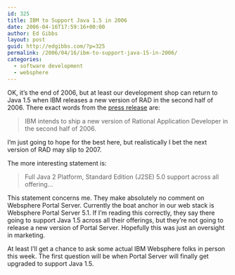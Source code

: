 ```yaml
---
id: 325
title: IBM to Support Java 1.5 in 2006
date: 2006-04-16T17:59:16+00:00
author: Ed Gibbs
layout: post
guid: http://edgibbs.com/?p=325
permalink: /2006/04/16/ibm-to-support-java-15-in-2006/
categories:
  - software development
  - websphere
---
```

OK, it&#8217;s the end of 2006, but at least our development shop can return to Java 1.5 when IBM releases a new version of RAD in the second half of 2006. There exact words from the [press release](http://www-306.ibm.com/common/ssi/fcgi-bin/ssialias?infotype=AN&subtype=CA&htmlfid=897/ENUS206-076&appname=USN) are:

> IBM intends to ship a new version of Rational Application Developer in the second half of 2006.

I&#8217;m just going to hope for the best here, but realistically I bet the next version of RAD may slip to 2007.

The more interesting statement is:

> Full Java 2 Platform, Standard Edition (J2SE) 5.0 support across all offering&#8230;

This statement concerns me. They make absolutely no comment on Websphere Portal Server. Currently the boat anchor in our web stack is Websphere Portal Server 5.1. If I&#8217;m reading this correctly, they say there going to support Java 1.5 across all their offerings, but they&#8217;re not going to release a new version of Portal Server. Hopefully this was just an oversight in marketing.

At least I&#8217;ll get a chance to ask some actual IBM Websphere folks in person this week. The first question will be when Portal Server will finally get upgraded to support Java 1.5.